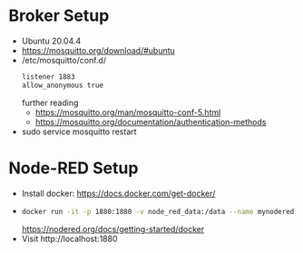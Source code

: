 # Broker Setup
- Ubuntu 20.04.4
- https://mosquitto.org/download/#ubuntu
- /etc/mosquitto/conf.d/
    ```bash
    listener 1883
    allow_anonymous true
    ```
  further reading
  - https://mosquitto.org/man/mosquitto-conf-5.html
  - https://mosquitto.org/documentation/authentication-methods
- sudo service mosquitto restart

# Node-RED Setup
- Install docker: https://docs.docker.com/get-docker/
- ```bash
  docker run -it -p 1880:1880 -v node_red_data:/data --name mynodered nodered/node-red
  ```
  https://nodered.org/docs/getting-started/docker
- Visit http://localhost:1880
